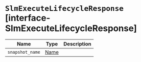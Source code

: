 # `SlmExecuteLifecycleResponse` [interface-SlmExecuteLifecycleResponse]

| Name | Type | Description |
| - | - | - |
| `snapshot_name` | [Name](./Name.md) | &nbsp; |
